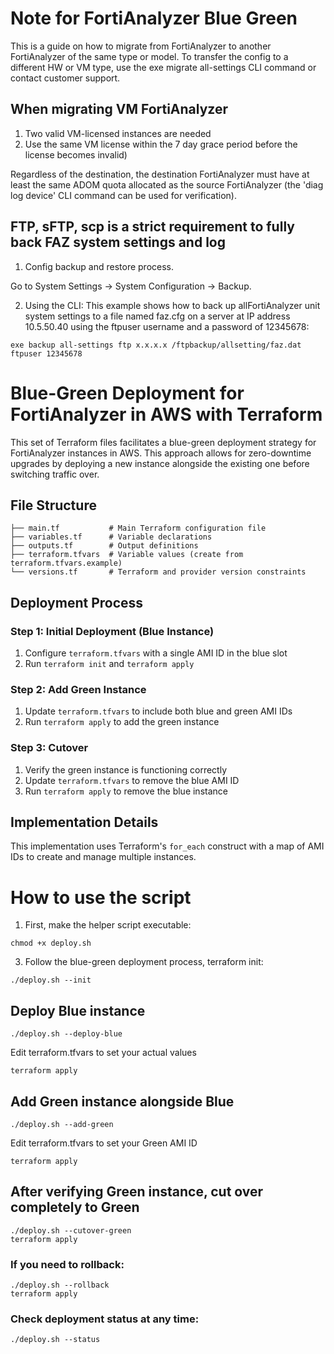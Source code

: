 # Note for FortiAnalyzer Blue Green

This is a guide on how to migrate from FortiAnalyzer to another FortiAnalyzer of the same type or model. To transfer the config to a different HW or VM type, use the exe migrate all-settings CLI command or contact customer support.

## When migrating VM FortiAnalyzer 

1. Two valid VM-licensed instances are needed
2. Use the same VM license within the 7 day grace period before the license becomes invalid)

Regardless of the destination, the destination FortiAnalyzer must have at least the same ADOM quota allocated as the source FortiAnalyzer (the 'diag log device' CLI command can be used for verification).

## FTP, sFTP, scp is a strict requirement to fully back FAZ system settings and log

1. Config backup and restore process.

Go to System Settings -> System Configuration -> Backup.

2. Using the CLI:
This example shows how to back up allFortiAnalyzer unit system settings to a file named faz.cfg on a server at IP address 10.5.50.40 using the ftpuser username and a password of 12345678:

```
exe backup all-settings ftp x.x.x.x /ftpbackup/allsetting/faz.dat ftpuser 12345678
```

# Blue-Green Deployment for FortiAnalyzer in AWS with Terraform

This set of Terraform files facilitates a blue-green deployment strategy for FortiAnalyzer instances in AWS. This approach allows for zero-downtime upgrades by deploying a new instance alongside the existing one before switching traffic over.

## File Structure

```
├── main.tf           # Main Terraform configuration file
├── variables.tf      # Variable declarations
├── outputs.tf        # Output definitions
├── terraform.tfvars  # Variable values (create from terraform.tfvars.example)
└── versions.tf       # Terraform and provider version constraints
```

## Deployment Process

### Step 1: Initial Deployment (Blue Instance)
1. Configure `terraform.tfvars` with a single AMI ID in the blue slot
2. Run `terraform init` and `terraform apply`

### Step 2: Add Green Instance
1. Update `terraform.tfvars` to include both blue and green AMI IDs
2. Run `terraform apply` to add the green instance

### Step 3: Cutover
1. Verify the green instance is functioning correctly
2. Update `terraform.tfvars` to remove the blue AMI ID
3. Run `terraform apply` to remove the blue instance

## Implementation Details

This implementation uses Terraform's `for_each` construct with a map of AMI IDs to create and manage multiple instances.


# How to use the script

1. First, make the helper script executable:

```
chmod +x deploy.sh
```

3. Follow the blue-green deployment process, terraform init:

```
./deploy.sh --init

```
## Deploy Blue instance

```
./deploy.sh --deploy-blue
```

Edit terraform.tfvars to set your actual values

```
terraform apply
```

## Add Green instance alongside Blue

```
./deploy.sh --add-green
```

Edit terraform.tfvars to set your Green AMI ID

```
terraform apply
```
## After verifying Green instance, cut over completely to Green

```
./deploy.sh --cutover-green
terraform apply
```

### If you need to rollback:

```
./deploy.sh --rollback
terraform apply
```

### Check deployment status at any time:

```
./deploy.sh --status
```
